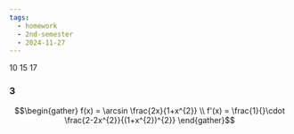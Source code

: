 ```yaml
---
tags:
  - homework
  - 2nd-semester
  - 2024-11-27
---
```


10 15 17

### 3

$$\begin{gather}
f(x) = \arcsin \frac{2x}{1+x^{2}} \\
f'(x) = \frac{1}{}\cdot \frac{2-2x^{2}}{(1+x^{2})^{2}}
\end{gather}$$